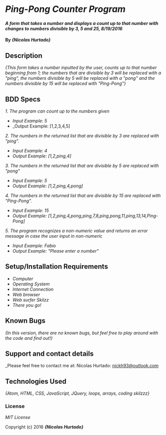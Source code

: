 # _Ping-Pong Counter Program_

#### _A form that takes a number and displays a count up to that number with changes to numbers divisible by 3, 5 and 25, 8/19/2016_

#### By _**{Nicolas Hurtado}**_

## Description

_{This form takes a number inputted by the user, counts up to that number beginning from 1; the numbers that are divisible by 3 will be replaced with a "ping", the numbers divisible by 5 will be replaced with a "pong" and the numbers divisible by 15 will be replaced with "Ping-Pong"}_

## BDD Specs

_1. The program can count up to the numbers given_
* _Input Example: 5_
* _Output Example: [1,2,3,4,5]

_2. The numbers in the returned list that are divisible by 3 are replaced with "ping"._
* _Input Example: 4_
* _Output Example: [1,2,ping,4]_

_3. The numbers in the returned list that are divisible by 5 are replaced with "pong"_
* _Input Example: 5_
* _Output Example: [1,2,ping,4,pong]_


_4. The numbers in the returned list that are divisible by 15 are replaced with "Ping-Pong"._
* _Input Example: 15_
* _Output Example: [1,2,ping,4,pong,ping,7,8,ping,pong,11,ping,13,14,Ping-Pong]_

_5. The program recognizes a non-numeric value and returns an error message in case the user input in non-numeric_
* _Input Example: Fabio_
* _Output Example: "Please enter a number"_


## Setup/Installation Requirements

* _Computer_
* _Operating System_
* _Internet Connection_
* _Web browser_
* _Web surfer Skilzz_
* _There you go!_

## Known Bugs

_{In this version, there are no known bugs, but feel free to play around with the code and find out!}_

## Support and contact details

_Please feel free to contact me at:
Nicolas Hurtado: nickh93@outlook.com

## Technologies Used

_{Atom, HTML, CSS, JavaScript, JQuery, loops, arrays, coding skilzzz}_

### License

*MIT License*

Copyright (c) 2016 **_{Nicolas Hurtado}_**
